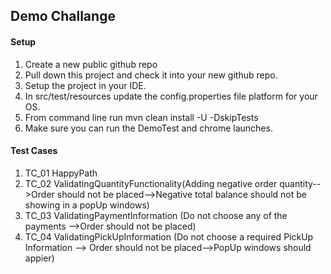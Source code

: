 ## Demo Challange

#### Setup
1. Create a new public github repo
2. Pull down this project and check it into your new github repo.
3. Setup the project in your IDE.
4. In src/test/resources update the config.properties file platform for your OS.
5. From command line run mvn clean install -U -DskipTests
6. Make sure you can run the DemoTest and chrome launches.


#### Test Cases

1. TC_01 HappyPath
2. TC_02 ValidatingQuantityFunctionality(Adding negative order quantity-->Order should not be placed-->Negative total balance should not be showing in a popUp windows)
3. TC_03 ValidatingPaymentInformation (Do not choose any of the payments -->Order should not be placed)
4. TC_04 ValidatingPickUpInformation (Do not choose a required PickUp Information --> Order should not be placed-->PopUp windows should appier)

